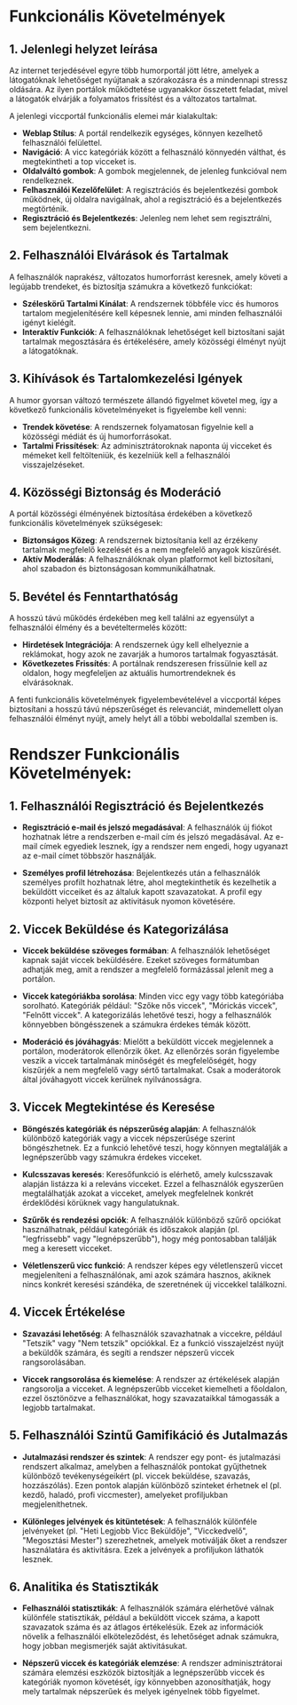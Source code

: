 # Funkcionális Követelmények

## 1. Jelenlegi helyzet leírása

Az internet terjedésével egyre több humorportál jött létre, amelyek a látogatóknak lehetőséget nyújtanak a szórakozásra és a mindennapi stressz oldására. Az ilyen portálok működtetése ugyanakkor összetett feladat, mivel a látogatók elvárják a folyamatos frissítést és a változatos tartalmat.

A jelenlegi viccportál funkcionális elemei már kialakultak:

- **Weblap Stílus**: A portál rendelkezik egységes, könnyen kezelhető felhasználói felülettel.
- **Navigáció**: A vicc kategóriák között a felhasználó könnyedén válthat, és megtekintheti a top vicceket is.
- **Oldalváltó gombok**: A gombok megjelennek, de jelenleg funkcióval nem rendelkeznek.
- **Felhasználói Kezelőfelület**: A regisztrációs és bejelentkezési gombok működnek, új oldalra navigálnak, ahol a regisztráció és a bejelentkezés megtörténik.
- **Regisztráció és Bejelentkezés**: Jelenleg nem lehet sem regisztrálni, sem bejelentkezni.

## 2. Felhasználói Elvárások és Tartalmak

A felhasználók naprakész, változatos humorforrást keresnek, amely követi a legújabb trendeket, és biztosítja számukra a következő funkciókat:

- **Széleskörű Tartalmi Kínálat**: A rendszernek többféle vicc és humoros tartalom megjelenítésére kell képesnek lennie, ami minden felhasználói igényt kielégít.
- **Interaktív Funkciók**: A felhasználóknak lehetőséget kell biztosítani saját tartalmak megosztására és értékelésére, amely közösségi élményt nyújt a látogatóknak.

## 3. Kihívások és Tartalomkezelési Igények

A humor gyorsan változó természete állandó figyelmet követel meg, így a következő funkcionális követelményeket is figyelembe kell venni:

- **Trendek követése**: A rendszernek folyamatosan figyelnie kell a közösségi médiát és új humorforrásokat.
- **Tartalmi Frissítések**: Az adminisztrátoroknak naponta új vicceket és mémeket kell feltölteniük, és kezelniük kell a felhasználói visszajelzéseket.

## 4. Közösségi Biztonság és Moderáció

A portál közösségi élményének biztosítása érdekében a következő funkcionális követelmények szükségesek:

- **Biztonságos Közeg**: A rendszernek biztosítania kell az érzékeny tartalmak megfelelő kezelését és a nem megfelelő anyagok kiszűrését.
- **Aktív Moderálás**: A felhasználóknak olyan platformot kell biztosítani, ahol szabadon és biztonságosan kommunikálhatnak.

## 5. Bevétel és Fenntarthatóság

A hosszú távú működés érdekében meg kell találni az egyensúlyt a felhasználói élmény és a bevételtermelés között:

- **Hirdetések Integrációja**: A rendszernek úgy kell elhelyeznie a reklámokat, hogy azok ne zavarják a humoros tartalmak fogyasztását.
- **Következetes Frissítés**: A portálnak rendszeresen frissülnie kell az oldalon, hogy megfeleljen az aktuális humortrendeknek és elvárásoknak.

A fenti funkcionális követelmények figyelembevételével a viccportál képes biztosítani a hosszú távú népszerűséget és relevanciát, mindemellett olyan felhasználói élményt nyújt, amely helyt áll a többi weboldallal szemben is.


#  Rendszer Funkcionális Követelmények:

## 1. Felhasználói Regisztráció és Bejelentkezés


- **Regisztráció e-mail és jelszó megadásával**: A felhasználók új fiókot hozhatnak létre a rendszerben e-mail cím és jelszó megadásával. 
Az e-mail címek egyediek lesznek, így a rendszer nem engedi, hogy ugyanazt az e-mail címet többször használják.

- **Személyes profil létrehozása**: Bejelentkezés után a felhasználók személyes profilt hozhatnak létre, ahol megtekinthetik és kezelhetik a beküldött vicceiket és
 az általuk kapott szavazatokat. A profil egy központi helyet biztosít az aktivitásuk nyomon követésére.

## 2. Viccek Beküldése és Kategorizálása


- **Viccek beküldése szöveges formában**: A felhasználók lehetőséget kapnak saját viccek beküldésére. 
Ezeket szöveges formátumban adhatják meg, amit a rendszer a megfelelő formázással jelenít meg a portálon.

- **Viccek kategóriákba sorolása**: Minden vicc egy vagy több kategóriába sorolható. Kategóriák például: "Szőke nős viccek", "Mórickás viccek", "Felnőtt viccek". 
A kategorizálás lehetővé teszi, hogy a felhasználók könnyebben böngésszenek a számukra érdekes témák között.

- **Moderáció és jóváhagyás**: Mielőtt a beküldött viccek megjelennek a portálon, moderátorok ellenőrzik őket. Az ellenőrzés során figyelembe veszik a viccek tartalmának minőségét és megfelelőségét,
 hogy kiszűrjék a nem megfelelő vagy sértő tartalmakat. Csak a moderátorok által jóváhagyott viccek kerülnek nyilvánosságra.

## 3. Viccek Megtekintése és Keresése


- **Böngészés kategóriák és népszerűség alapján**: A felhasználók különböző kategóriák vagy a viccek népszerűsége szerint böngészhetnek. Ez a funkció lehetővé teszi, hogy könnyen megtalálják a legnépszerűbb vagy számukra érdekes vicceket.

- **Kulcsszavas keresés**: Keresőfunkció is elérhető, amely kulcsszavak alapján listázza ki a releváns vicceket. Ezzel a felhasználók egyszerűen megtalálhatják azokat a vicceket, amelyek megfelelnek konkrét érdeklődési körüknek vagy hangulatuknak.

- **Szűrők és rendezési opciók**: A felhasználók különböző szűrő opciókat használhatnak, például kategóriák és időszakok alapján (pl. "legfrissebb" vagy "legnépszerűbb"), hogy még pontosabban találják meg a keresett vicceket.

- **Véletlenszerű vicc funkció**: A rendszer képes egy véletlenszerű viccet megjeleníteni a felhasználónak, ami azok számára hasznos, akiknek nincs konkrét keresési szándéka, de szeretnének új viccekkel találkozni.


## 4. Viccek Értékelése


- **Szavazási lehetőség**: A felhasználók szavazhatnak a viccekre, például "Tetszik" vagy "Nem tetszik" opciókkal. Ez a funkció visszajelzést nyújt a beküldők számára, és segíti a rendszer népszerű viccek rangsorolásában.

- **Viccek rangsorolása és kiemelése**: A rendszer az értékelések alapján rangsorolja a vicceket. A legnépszerűbb vicceket kiemelheti a főoldalon, ezzel ösztönözve a felhasználókat, hogy szavazataikkal támogassák a legjobb tartalmakat.


## 5. Felhasználói Szintű Gamifikáció és Jutalmazás
- **Jutalmazási rendszer és szintek**: A rendszer egy pont- és jutalmazási rendszert alkalmaz, amelyben a felhasználók pontokat gyűjthetnek különböző tevékenységeikért (pl. viccek beküldése, szavazás, hozzászólás). Ezen pontok alapján különböző szinteket érhetnek el (pl. kezdő, haladó, profi viccmester), amelyeket profiljukban megjeleníthetnek.

- **Különleges jelvények és kitüntetések**: A felhasználók különféle jelvényeket (pl. "Heti Legjobb Vicc Beküldője", "Vicckedvelő", "Megosztási Mester") szerezhetnek, amelyek motiválják őket a rendszer használatára és aktivitásra. Ezek a jelvények a profiljukon láthatók lesznek.

## 6. Analitika és Statisztikák
- **Felhasználói statisztikák**: A felhasználók számára elérhetővé válnak különféle statisztikák, például a beküldött viccek száma, a kapott szavazatok száma és az átlagos értékelésük. Ezek az információk növelik a felhasználói elköteleződést, és lehetőséget adnak számukra, hogy jobban megismerjék saját aktivitásukat.

- **Népszerű viccek és kategóriák elemzése**: A rendszer adminisztrátorai számára elemzési eszközök biztosítják a legnépszerűbb viccek és kategóriák nyomon követését, így könnyebben azonosíthatják, hogy mely tartalmak népszerűek és melyek igényelnek több figyelmet.

